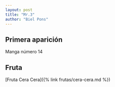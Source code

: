 ```yaml
---
layout: post
title: "Mr.3"
author: "Biel Pons"
---
```


## Primera aparición

Manga número 14

## Fruta

[Fruta Cera Cera]({% link frutas/cera-cera.md %})